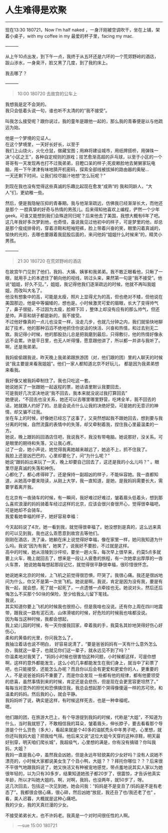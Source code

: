 # 人生难得是欢聚    

------  

现在13:30 180721，Now I’m half naked ，一身汗刚被空调吹干，坐在上铺，架着小桌子，with my  coffee in my 最爱的杯子里，facing my mac.    

———  

从上午10点出发，到下午一点，我终于从五环还是六环的一个荒郊野岭的酒店，跋山涉水，一身臭汗，脸又黑了几度，到了我的床上。     

我去哪了？  

———

> 10:00 180720 去故宫的公车上  

我想我是定不会哭的。  
我只会低着头说一句，谁也听不太清的的”我不接受”。    

叫我怎么接受呢？跟你说过，我的童年是跟他一起的，那么我的青春便是以与他疏远为始。  

他是一个梦境的见证人。    
在这个梦境里，一天好长好长，以至于  
我们上山烧火，火化仓鼠，做藏宝图；用麻将建设城市，用纸牌搭桥，用弹珠一决“小区之王”，各种自定规则的游戏；技艺愈渐高超的乒乓球，以至于小区的一个哥哥有一天发现再也打不过我弟弟，目瞪口呆的样子;死皮赖脸地去舅舅家玩电脑，用一下午津津有味地猜开机密码，探索全部线被拔掉的路由器的奥秘…  
一天还剩下时间，让我们绞尽脑汁地想“怎么玩呢？”    

到现在我也没有觉得这些真诚的乐趣比起现在愈发“成熟“的 我和同龄人，“大人”们，更幼稚一些。  

然后，便是我隐秘压抑的青春期。我与他渐渐疏远，仿佛我已经渐渐长大，而他还是那个 一腔真挚的好奇与热情的男孩儿。后来得知他喜欢上编程，俨然一个少年geek。可谁又能想到我们会殊途同归呢？后来他去了美国，我想大概有6年了吧。   
这几年我好多次梦到他，也奇怪，虽说我见过他初中的样子，可是梦里的他，却总是那个瘦成排骨的，穿着凉鞋和短袖短裤，脸上带着兴奋的笑，眼里闪着真诚的，愉快的光的，去哪也要跟着我屁股后面的，来问他妈“姐姐什么时候来”的，精灵小男孩。    

———

> 21:30 180720 在荒郊野岭的酒店  

在故宫午门见到了他们，我妈、大姨、姨爹和我弟弟。我不敢正眼看他，只瞅了一眼，就用手上的本遮住了朝向他的视线，转过头来，果然第一句是“我不接受”。他说“姐姐，好久不见。”，姐姐，我记得他我们逐渐疏远的时候，他就不再叫我姐姐，而改叫大名了。    
他没有想象中的高，可能是太瘦，照片上显得尤为的高，但也绝对不矮，但他说在美国那边，他是中等偏矮的，想也是。小时候激灵可爱的眉眼，长大了变得帅气了，鼻子很挺，不过因为太瘦，脸颊下凹 ，整体上却没有应有的那么帅气，但还是帅。声音和胡子都是新的，我不接受。     
不过他好像真的一点儿也没变一样，没走几步，也就几分钟之内，我们就愉快地聊起了技术，他的那种滔滔不绝地抓住你说话的快活、兴奋和热情，和过去别无二致。我记得小时候，他的那股劲儿总是把我磨到最后，只得敷衍，他的热情好像永远不会累。许是平日里，也无人听得懂，愿意跟他讲了，所以都一并讲与我听了。      
啊，还是我弟弟。  

我妈偷偷跟我说，昨天晚上我弟弟跟旅游团（对，他们跟的团）里的人聊天的时候说“我主要是来看我姐姐”。他们一家人都知道北京不好玩儿， 都是因为我弟弟想来看我。


我好像又被我妈牵制住了。我也只吃这一套。  
她说她买了一张跟她一起返程的票，她话语里默认我要回去，  
可是我好几次坚决地说“我不回去，我本来就没说过我打算回去”  
她便说，“不回去也没关系，她还可以去哪里哪里野营，吃烤全羊，我不回去的话，她就跟人约好了的。总是会说点什么让我的决绝好受。可是她的无意识的神情，却又骗不过我。    
坐在车上的时候，好像她已经忘了这事了，又突然想起我不跟她回去，想到要与我分离的时候，自然流露的表情中的失落，却又牵制着我，捏住我心里最温柔的一方。  
她说，晚上跟妈妈回酒店住吧，我说我不，我没有带电脑。她说那好，没关系。可是眼里的期待和失落，又让我心疼。  
过了一会，她小声说，她觉得我离她越来越远了，她追不上，抓不住我了。  
我脸上还是凶巴巴的，心里却要化了，问“为什么呢？”  
她说“跟妈妈出来玩了一天，晚上却要自己回去了，这还是我的小幺儿吗？”  。眼里尽是真诚的失落和神伤。  
心都化了，都心疼得碎了。还是保持一副超凶的样子，不能纵容她。我一直都知道，从她高中要来陪读，从刚上大学，我一直知道，是她，是我妈妈需要长大，需要学着离开我。   

在北京有一夜骑车的时候，有一瞬间，我好难过好难过，皱着眉头低着头，想到那么喜欢浪漫的妈妈骑着车经过这样的北京，应该会很兴奋很开心，觉得很幸福吧，可是她却不会骑车。  
我爱看她幸福的样子，她好容易幸福：   

今天起码说了4次，她一看到我，就觉得很幸福了。她没想到是真的，这么远来真的可以见到我，我也这么乖愿意到故宫去等他们。  
 刚刚在酒店，洗了澡，她躺在床上说觉得好幸福，像在家里一样，她问我知道为什么吗。我说“因为有我”，她笑了，说我好不要脸，不过就是这样。    
高中的时候，她从涪陵到沙坪坝，要坐一趟火车，每次早上很早来，约莫5点多就要上火车，晚上就回去了，想来是一段让人疲惫的旅程，有一次她拿出厚厚的一沓火车票，  她说她每每想起那段记忆，就觉得很平静很幸福，很珍惜很怀念。    

她说她来北京的时候，上飞机之前觉得很恐惧，吓哭了。我很心痛。我还是很凶地问为什么，你又不是第一次坐飞机。她说是啊。我说，肯定是因为没有我，要是有我一起，就会想，死了就一起死了，一点遗憾一点牵挂也无。她说对头，然后还后悔怎么不买那个50块的保险，至少给我幺儿留下笔钱。  
我说，  
其实知道你要上飞机的时候我也很担心，但是我啥也没说。还有你上周在四川地震带，跟我说一路有泥石流、山体滑坡的时候，好危险的时候我也啥都没说。  
因为每当这种时候，我都会想起，  
我上幼儿园的时候，有一天你接我回家，牵着我的手，我莫名其妙地哭得好伤心好伤心，  
柔和的黄昏的光里，你问我怎么了，  
我抽泣着话也说不明白， 好容易说清了，“要是爸爸妈妈有一天有什么意外怎么办，我就这一辈子，也就见你们这一辈子，就永远见不到了吗？”  
你温柔地对我笑了，“妈妈小时候也很害怕这种问题，小时候都这样，可是你想啊，这样的意外都能发生，这么小的几率都能发生在我们身上，就当中了彩票了吧，也只能接受，还能怎么办呢？而且你以后会有更爱和更爱你的人，更重要的人，不是说爸爸妈妈不重要了，而是你会发现 一些都有他的规律，都有他要领受的悲喜，虽然事情到来的时候，肯定还是会悲伤，但是现在会更宽容更坦然了。”  
每每当对意外的担忧和恐惧擒住我，我总会想起那个哭得像傻逼一样的苏可欣，和温柔的妈妈。然后我的心，就会平静。  
我妈妈听了说，确实是这样，有时候这样死去，也是一种幸福呢。  
嗯。  

他们跟的团，在旅游大巴上，有个导游提到我妈的时候，代称是“大姐”，不知道为什么，当时我就怒了，不敢相信我的耳朵，皱着眉头，伸长脖子，要去看看那个导游是个什么货色（多大），看起来就是个40多的油腻秃头中年男子吧，心里想，就你还叫我妈大姐？把我给气得。他后来又说“这位大姐今天穿的这种凉鞋，明天最好别穿，明天咱们爬长城”，我超级气，心里想的满是，你有没有搞错？你叫我妈，大姐？  
我妈一直是我心中，虽然我会凶她，但是永远年轻貌美的少女好吗？没有人说她不漂亮的，小时候大家都说美女生了个丑小鸭，大姐？？？拜托你哪位？？？后来很不平很气地跟我妈说了，她又快活又有种被宠地感觉，带点羞地说其实人家以为她很年轻的，以为只有30多岁，结果知道她孩子都20岁了，很震惊，才告诉他真实年龄，所以才叫她大姐的。啊，对啊，我妈，也没两年，就50岁了，呀。  
这几次回去，包括这一次见到她，她会问我：“妈妈是不是变丑了/妈妈是不是有老态了”。我都很会很心痛，很心碎，然后凶她“放屁，我还丑了也/我还老了也”  。看，美人迟暮，大概就是这种心痛吧。  
我的少女，我的天真烂漫的少女。   



不接受弟弟长大，也不许妈老。我真是一个对时间很任性的人啊。   


> —sue 15:00 180721  



  
  



 
